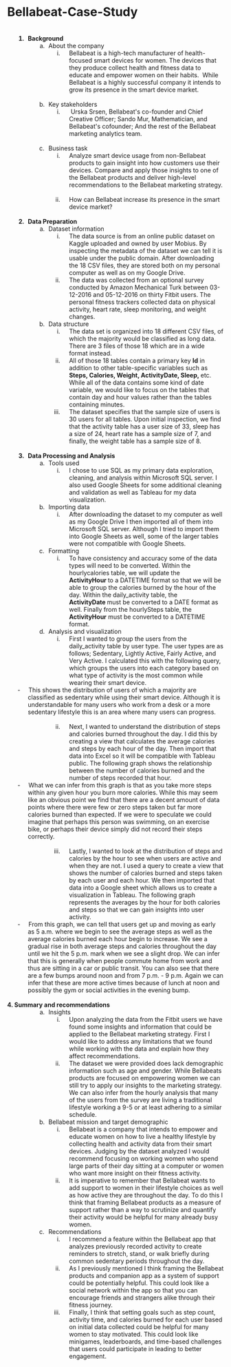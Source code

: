# Bellabeat-Case-Study
<p style="margin-top:0pt; margin-bottom:0pt;">&nbsp;</p>
<ol type="1" style="margin:0pt; padding-left:0pt;">
    <li style="margin-left:32.17pt; padding-left:3.83pt; font-weight:bold;">Background<ol type="a" style="margin-right:0pt; margin-left:0pt; padding-left:0pt;">
            <li style="margin-left:32.17pt; padding-left:3.83pt; font-weight:normal;">About the company<ol type="i" style="margin-right:0pt; margin-left:0pt; padding-left:0pt;">
                    <li style="margin-left:23pt; padding-left:13pt;">Bellabeat is a high-tech manufacturer of health-focused smart devices for women. The devices that they produce collect health and fitness data to educate and empower women on their habits.&nbsp; While Bellabeat is a highly successful company it intends to grow its presence in the smart device market.</li>
                </ol>
            </li>
        </ol>
    </li>
</ol>
<p style="margin-top:0pt; margin-left:108pt; margin-bottom:0pt;">&nbsp;</p>
<ol start="2" type="a" style="margin:0pt; padding-left:0pt;">
    <li style="margin-left:68.17pt; padding-left:3.83pt;">Key stakeholders<ol type="i" style="margin-right:0pt; margin-left:0pt; padding-left:0pt;">
            <li style="margin-left:23pt; padding-left:13pt;">&nbsp;Urska Srsen, Bellabeat&apos;s co-founder and Chief Creative Officer; Sando Mur, Mathematician, and Bellabeat&apos;s cofounder; And the rest of the Bellabeat marketing analytics team.</li>
        </ol>
    </li>
</ol>
<p style="margin-top:0pt; margin-left:108pt; margin-bottom:0pt;">&nbsp;</p>
<ol start="3" type="a" style="margin:0pt; padding-left:0pt;">
    <li style="margin-left:67.56pt; padding-left:4.44pt;">Business task<ol type="i" style="margin-right:0pt; margin-left:0pt; padding-left:0pt;">
            <li style="margin-left:23pt; padding-left:13pt;">Analyze smart device usage from non-Bellabeat products to gain insight into how customers use their devices. Compare and apply those insights to one of the Bellabeat products and deliver high-level recommendations to the Bellabeat marketing strategy.</li>
        </ol>
    </li>
</ol>
<p style="margin-top:0pt; margin-bottom:0pt;">&nbsp;</p>
<ol start="2" type="i" style="margin:0pt; padding-left:0pt;">
    <li style="margin-left:95pt; padding-left:13pt;">How can Bellabeat increase its presence in the smart device market?</li>
</ol>
<p style="margin-top:0pt; margin-left:108pt; margin-bottom:0pt;">&nbsp;</p>
<ol start="2" type="1" style="margin:0pt; padding-left:0pt;">
    <li style="margin-left:32.17pt; padding-left:3.83pt; font-weight:bold;">Data Preparation<ol type="a" style="margin-right:0pt; margin-left:0pt; padding-left:0pt;">
            <li style="margin-left:32.17pt; padding-left:3.83pt; font-weight:normal;">Dataset information<ol type="i" style="margin-right:0pt; margin-left:0pt; padding-left:0pt;">
                    <li style="margin-left:23pt; padding-left:13pt;">The data source is from an online public dataset on Kaggle uploaded and owned by user Mobius. By inspecting the metadata of the dataset we can tell it is usable under the public domain. After downloading the 18 CSV files, they are stored both on my personal computer as well as on my Google Drive.</li>
                    <li style="margin-left:23pt; padding-left:13pt;">The data was collected from an optional survey conducted by Amazon Mechanical Turk between 03-12-2016 and 05-12-2016 on thirty Fitbit users. The personal fitness trackers collected data on physical activity, heart rate, sleep monitoring, and weight changes.</li>
                </ol>
            </li>
            <li style="margin-left:32.17pt; padding-left:3.83pt; font-weight:normal;">Data structure<ol type="i" style="margin-right:0pt; margin-left:0pt; padding-left:0pt;">
                    <li style="margin-left:23pt; padding-left:13pt;">The data set is organized into 18 different CSV files, of which the majority would be classified as long data. There are 3 files of those 18 which are in a wide format instead.</li>
                    <li style="margin-left:23pt; padding-left:13pt;">All of those 18 tables contain a primary key <strong>Id</strong> in addition to other table-specific variables such as <strong>Steps, Calories, Weight, ActivityDate, Sleep,&nbsp;</strong>etc. While all of the data contains some kind of date variable, we would like to focus on the tables that contain day and hour values rather than the tables containing minutes.</li>
                    <li style="margin-left:23pt; padding-left:13pt;">The dataset specifies that the sample size of users is 30 users for all tables. Upon initial inspection, we find that the activity table has a user size of 33, sleep has a size of 24, heart rate has a sample size of 7, and finally, the weight table has a sample size of 8.</li>
                </ol>
            </li>
        </ol>
    </li>
</ol>
<p style="margin-top:0pt; margin-left:108pt; margin-bottom:0pt;">&nbsp;</p>
<ol start="3" type="1" style="margin:0pt; padding-left:0pt;">
    <li style="margin-left:32.17pt; padding-left:3.83pt; font-weight:bold;">Data Processing and Analysis</li>
</ol>
<ol type="a" style="margin:0pt; padding-left:0pt;">
    <li style="margin-left:68.17pt; padding-left:3.83pt;">Tools used<ol type="i" style="margin-right:0pt; margin-left:0pt; padding-left:0pt;">
            <li style="margin-left:23pt; padding-left:13pt;">I chose to use SQL as my primary data exploration, cleaning, and analysis within Microsoft SQL server. I also used Google Sheets for some additional cleaning and validation as well as Tableau for my data visualization.</li>
        </ol>
    </li>
    <li style="margin-left:68.17pt; padding-left:3.83pt;">Importing data<ol type="i" style="margin-right:0pt; margin-left:0pt; padding-left:0pt;">
            <li style="margin-left:23pt; padding-left:13pt;">After downloading the dataset to my computer as well as my Google Drive I then imported all of them into Microsoft SQL server. Although I tried to import them into Google Sheets as well, some of the larger tables were not compatible with Google Sheets.</li>
        </ol>
    </li>
    <li style="margin-left:67.56pt; padding-left:4.44pt;">Formatting<ol type="i" style="margin-right:0pt; margin-left:0pt; padding-left:0pt;">
            <li style="margin-left:23pt; padding-left:13pt;">To have consistency and accuracy some of the data types will need to be converted. Within the hourlycalories table, we will update the <strong>ActivityHour&nbsp;</strong>to a DATETIME format so that we will be able to group the calories burned by the hour of the day. Within the daily_activity table, the <strong>ActivityDate&nbsp;</strong>must be converted to a DATE format as well. Finally from the hourlySteps table, the <strong>ActivityHour</strong> must be converted to a DATETIME format.</li>
        </ol>
    </li>
    <li style="margin-left:68.17pt; padding-left:3.83pt;">Analysis and visualization<ol type="i" style="margin-right:0pt; margin-left:0pt; padding-left:0pt;">
            <li style="margin-left:23pt; padding-left:13pt;">First I wanted to group the users from the daily_activity table by user type. The user types are as follows; Sedentary, Lightly Active, Fairly Active, and Very Active. I calculated this with the following query, which groups the users into each category based on what type of activity is the most common while wearing their smart device.</li>
        </ol>
    </li>
</ol>
<p style="margin-top:0pt; margin-bottom:0pt;"><img ![User pie chart](https://github.com/jakesalinas/Bellabeat-Case-Study/assets/116672106/93fe2b70-5d1a-442e-b207-546557e64947) 
</p>

<p style="margin-top:0pt; margin-left:36pt; margin-bottom:0pt; text-indent:-18pt;">-<span style="width:14.34pt; font:7pt 'Times New Roman'; display:inline-block;">&nbsp;&nbsp;&nbsp;&nbsp;&nbsp;&nbsp;&nbsp;&nbsp;&nbsp;&nbsp;</span>This shows the distribution of users of which a majority are classified as sedentary while using their smart device. Although it is understandable for many users who work from a desk or a more sedentary lifestyle this is an area where many users can progress.</p>
<p style="margin-top:0pt; margin-left:36pt; margin-bottom:0pt;">&nbsp;</p>
<ol start="2" type="i" style="margin:0pt; padding-left:0pt;">
    <li style="margin-left:95pt; padding-left:13pt;">Next, I wanted to understand the distribution of steps and calories burned throughout the day. I did this by creating a view that calculates the average calories and steps by each hour of the day. Then import that data into Excel so it will be compatible with Tableau public. The following graph shows the relationship between the number of calories burned and the number of steps recorded that hour.</li>
</ol>
<p style="margin-top:0pt; margin-bottom:0pt;"><img ![Calories vs steps per hour](https://github.com/jakesalinas/Bellabeat-Case-Study/assets/116672106/41aa1e09-9dc2-4f81-9383-69cb9103b208)
</p>

<p style="margin-top:0pt; margin-left:36pt; margin-bottom:0pt; text-indent:-18pt;">-<span style="width:14.34pt; font:7pt 'Times New Roman'; display:inline-block;">&nbsp;&nbsp;&nbsp;&nbsp;&nbsp;&nbsp;&nbsp;&nbsp;&nbsp;&nbsp;</span>What we can infer from this graph is that as you take more steps within any given hour you burn more calories. While this may seem like an obvious point we find that there are a decent amount of data points where there were few or zero steps taken but far more calories burned than expected. If we were to speculate we could imagine that perhaps this person was swimming, on an exercise bike, or perhaps their device simply did not record their steps correctly.</p>
<p style="margin-top:0pt; margin-bottom:0pt;">&nbsp;</p>
<ol start="3" type="i" style="margin:0pt; padding-left:0pt;">
    <li style="margin-left:95pt; padding-left:13pt;">Lastly, I wanted to look at the distribution of steps and calories by the hour to see when users are active and when they are not. I used a query to create a view that shows the number of calories burned and steps taken by each user and each hour. We then imported that data into a Google sheet which allows us to create a visualization in Tableau. The following graph represents the averages by the hour for both calories and steps so that we can gain insights into user activity.</li>
</ol>
<p style="margin-top:0pt; margin-bottom:0pt;"><img ![Hourly avg of steps and calories](https://github.com/jakesalinas/Bellabeat-Case-Study/assets/116672106/a21e02a5-ac0f-41c5-a092-13d1b9d9f6cc)
</p>

<p style="margin-top:0pt; margin-left:36pt; margin-bottom:0pt; text-indent:-18pt;">-<span style="width:14.34pt; font:7pt 'Times New Roman'; display:inline-block;">&nbsp;&nbsp;&nbsp;&nbsp;&nbsp;&nbsp;&nbsp;&nbsp;&nbsp;&nbsp;</span>From this graph, we can tell that users get up and moving as early as 5 a.m. where we begin to see the average steps as well as the average calories burned each hour begin to increase. We see a gradual rise in both average steps and calories throughout the day until we hit the 5 p.m. mark when we see a slight drop. We can infer that this is generally when people commute home from work and thus are sitting in a car or public transit. You can also see that there are a few bumps around noon and from 7 p.m. - 9 p.m. Again we can infer that these are more active times because of lunch at noon and possibly the gym or social activities in the evening bump.</p>
<p style="margin-top:0pt; margin-bottom:0pt;">&nbsp;</p>
<p style="margin-top:0pt; margin-bottom:0pt;"><strong>4. Summary and recommendations&nbsp;</strong></p>
<ol type="a" style="margin:0pt; padding-left:0pt;">
    <li style="margin-left:68.17pt; padding-left:3.83pt;">Insights<ol type="i" style="margin-right:0pt; margin-left:0pt; padding-left:0pt;">
            <li style="margin-left:23pt; padding-left:13pt;">Upon analyzing the data from the Fitbit users we have found some insights and information that could be applied to the Bellabeat marketing strategy. First I would like to address any limitations that we found while working with the data and explain how they affect recommendations.</li>
            <li style="margin-left:23pt; padding-left:13pt;">The dataset we were provided does lack demographic information such as age and gender. While Bellabeats products are focused on empowering women we can still try to apply our insights to the marketing strategy. We can also infer from the hourly analysis that many of the users from the survey are living a traditional lifestyle working a 9-5 or at least adhering to a similar schedule.</li>
        </ol>
    </li>
    <li style="margin-left:68.17pt; padding-left:3.83pt;">Bellabeat mission and target demographic<ol type="i" style="margin-right:0pt; margin-left:0pt; padding-left:0pt;">
            <li style="margin-left:23pt; padding-left:13pt;">Bellabeat is a company that intends to empower and educate women on how to live a healthy lifestyle by collecting health and activity data from their smart devices. Judging by the dataset analyzed I would recommend focusing on working women who spend large parts of their day sitting at a computer or women who want more insight on their fitness activity.</li>
            <li style="margin-left:23pt; padding-left:13pt;">It is imperative to remember that Bellabeat wants to add support to women in their lifestyle choices as well as how active they are throughout the day. To do this I think that framing Bellabeat products as a measure of support rather than a way to scrutinize and quantify their activity would be helpful for many already busy women.</li>
        </ol>
    </li>
    <li style="margin-left:67.56pt; padding-left:4.44pt;">Recommendations<ol type="i" style="margin-right:0pt; margin-left:0pt; padding-left:0pt;">
            <li style="margin-left:23pt; padding-left:13pt;">I recommend a feature within the Bellabeat app that analyzes previously recorded activity to create reminders to stretch, stand, or walk briefly during common sedentary periods throughout the day.</li>
            <li style="margin-left:23pt; padding-left:13pt;">As I previously mentioned I think framing the Bellabeat products and companion app as a system of support could be potentially helpful. This could look like a social network within the app so that you can encourage friends and strangers alike through their fitness journey.</li>
            <li style="margin-left:23pt; padding-left:13pt;">Finally, I think that setting goals such as step count, activity time, and calories burned for each user based on initial data collected could be helpful for many women to stay motivated. This could look like minigames, leaderboards, and time-based challenges that users could participate in leading to better engagement.</li>
        </ol>
    </li>
</ol>
